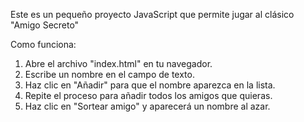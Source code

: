 Este es un pequeño proyecto JavaScript que permite jugar al clásico "Amigo Secreto"  

Como funciona:
1. Abre el archivo "index.html" en tu navegador.  
2. Escribe un nombre en el campo de texto.  
3. Haz clic en "Añadir" para que el nombre aparezca en la lista.  
4. Repite el proceso para añadir todos los amigos que quieras.  
5. Haz clic en "Sortear amigo" y aparecerá un nombre al azar.
